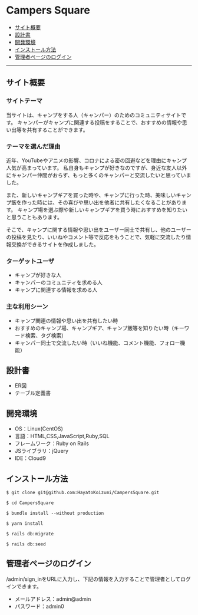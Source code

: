 # Campers Square

- [サイト概要](#サイト概要)
- [設計書](#設計書)
- [開発環境](#開発環境)
- [インストール方法](#インストール方法)
- [管理者ページのログイン](#管理者ページのログイン)

---

## サイト概要

### サイトテーマ
当サイトは、キャンプをする人（キャンパー）のためのコミュニティサイトです。
キャンパーがキャンプに関連する投稿をすることで、おすすめの情報や思い出等を共有することができます。

### テーマを選んだ理由
近年、YouTubeやアニメの影響、コロナによる密の回避などを理由にキャンプ人気が高まっています。
私自身もキャンプが好きなのですが、身近な友人以外にキャンパー仲間がおらず、もっと多くのキャンパーと交流したいと思っていました。

また、新しいキャンプギアを買った時や、キャンプに行った時、美味しいキャンプ飯を作った時には、その喜びや思い出を他者に共有したくなることがあります。
キャンプ場を選ぶ際や新しいキャンプギアを買う時におすすめを知りたいと思うこともあります。

そこで、キャンプに関する情報や思い出をユーザー同士で共有し、他のユーザーの投稿を見たり、いいねやコメント等で反応をもうことで、気軽に交流したり情報交換ができるサイトを作成しました。

### ターゲットユーザ
- キャンプが好きな人
- キャンパーのコミュニティを求める人
- キャンプに関連する情報を求める人

### 主な利用シーン
- キャンプ関連の情報や思い出を共有したい時
- おすすめのキャンプ場、キャンプギア、キャンプ飯等を知りたい時（キーワード検索、タグ検索）
- キャンパー同士で交流したい時（いいね機能、コメント機能、フォロー機能）

## 設計書
- ER図
- テーブル定義書

## 開発環境
- OS：Linux(CentOS)
- 言語：HTML,CSS,JavaScript,Ruby,SQL
- フレームワーク：Ruby on Rails
- JSライブラリ：jQuery
- IDE：Cloud9

## インストール方法
~~~
$ git clone git@github.com:HayatoKoizumi/CampersSquare.git
~~~

~~~
$ cd CampersSquare
~~~

~~~
$ bundle install --without production
~~~

~~~
$ yarn install
~~~

~~~
$ rails db:migrate
~~~

~~~
$ rails db:seed
~~~

## 管理者ページのログイン
/admin/sign_inをURLに入力し、下記の情報を入力することで管理者としてログインできます。
- メールアドレス：admin@admin
- パスワード：admin0

<!--## 使用素材-->
<!-- - 外部サービスの画像素材・音声素材を使用した場合は、必ずサービス名とURLを明記してください。-->
<!-- - 使用しない場合は、使用素材の項目をREADMEから削除してください。-->